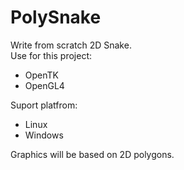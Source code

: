 # PolySnake

Write from scratch 2D Snake.<br>
Use for this project:
- OpenTK 
- OpenGL4

Suport platfrom:
- Linux
- Windows

Graphics will be based on 2D polygons.

